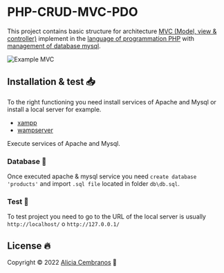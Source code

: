 # PHP-CRUD-MVC-PDO 
This project contains basic structure for architecture [MVC (Model, view & controller)](https://si.ua.es/es/documentacion/asp-net-mvc-3/1-dia/modelo-vista-controlador-mvc.html) implement in the [language of programmation PHP](https://www.php.net/) with [management of database mysql](https://www.mysql.com/).   

![Example MVC](https://www.c-sharpcorner.com/article/mvc-beginners-tutorial-with-bootstrap/Images/image001.png)  

## Installation & test 📥
To the right functioning you need install services of Apache and Mysql or install a local server for example.
  
* [xampp](https://www.apachefriends.org/download.html)  
* [wampserver](http://www.wampserver.com/en/#download-wrapper)

Execute services of Apache and Mysql.

### Database 💾
Once executed apache & mysql service you need `create database 'products'` and import `.sql file` located in folder `db\db.sql`. 

### Test 🧪 
To test project you need to go to the URL of the local server is usually `http://localhost/` o `http://127.0.0.1/`

## License 🔥
Copyright © 2022 [Alicia Cembranos](https://github.com/alicembranos) 🐔